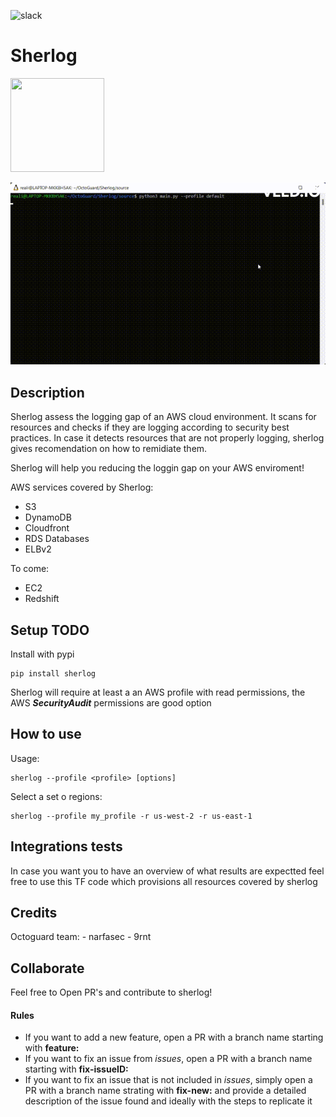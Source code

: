 ![slack](https://badgen.net/badge//join/purple?icon=slack)
# Sherlog
<img src="https://www.clipartmax.com/png/middle/97-976283_sherlock-holmes-icon-sherlock-holmes-icon-png.png" width="150" height="150">

![](assets/sherlog.gif)
## Description
Sherlog assess the logging gap of an AWS cloud environment. It scans for resources and checks if they are logging according to security best practices. In case it detects resources that are not properly logging, sherlog gives recomendation on how to remidiate them. 

Sherlog will help you reducing the loggin gap on your AWS enviroment!

AWS services covered by Sherlog:
- S3
- DynamoDB
- Cloudfront
- RDS Databases
- ELBv2

To come:
- EC2
- Redshift

## Setup TODO
Install with pypi
```
pip install sherlog
```
Sherlog will require at least a an AWS profile with read permissions, the AWS ***SecurityAudit*** permissions are good option
## How to use

Usage:
```
sherlog --profile <profile> [options]
```

Select a set o regions:
```
sherlog --profile my_profile -r us-west-2 -r us-east-1
```

## Integrations tests
In case you want you to have an overview of what results are expectted feel free to use this TF code which provisions all resources covered by sherlog

## Credits

Octoguard team:
    - narfasec
    - 9rnt

## Collaborate
Feel free to Open PR's and contribute to sherlog!
#### Rules
- If you want to add a new feature, open a PR with a branch name starting with **feature:**
- If you want to fix an issue from *issues*, open a PR with a branch name starting with **fix-issueID:**
- If you want to fix an issue that is not included in *issues*, simply open a PR with a branch name strating with **fix-new:** and provide a detailed description of the issue found and ideally with the steps to replicate it
